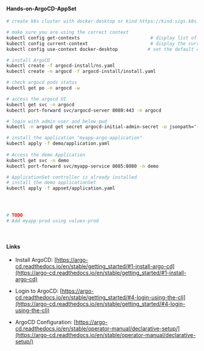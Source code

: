 #### Hands-on-ArgoCD-AppSet

```bash
# create k8s cluster with docker-desktop or kind https://kind.sigs.k8s.io/docs/user/quick-start/

# make sure you are using the correct context
kubectl config get-contexts                          # display list of contexts
kubectl config current-context                       # display the current-context
kubectl config use-context docker-desktop           # set the default context

# install ArgoCD
kubectl create -f argocd-install/ns.yaml
kubectl create -n argocd -f argocd-install/install.yaml

# check argocd pods status
kubectl get po -n argocd -w

# access the argocd UI
kubectl get svc -n argocd
kubectl port-forward svc/argocd-server 8080:443 -n argocd

# login with admin user and below pwd
kubectl -n argocd get secret argocd-initial-admin-secret -o jsonpath="{.data.password}" | base64 --decode && echo

# install the application "myapp-argo-application"
kubectl apply -f demo/application.yaml
 
# Access the demo Application 
kubectl get svc -n demo 
kubectl port-forward svc/myapp-service 8085:8080 -n demo

# ApplicationSet controller is already installed
# install the demo applicationSet
kubectl apply -f appset/application.yaml




# TODO
# Add myapp-prod using values-prod

```
</br>

#### Links


* Install ArgoCD: [https://argo-cd.readthedocs.io/en/stable/getting_started/#1-install-argo-cd](https://argo-cd.readthedocs.io/en/stable/getting_started/#1-install-argo-cd)

* Login to ArgoCD: [https://argo-cd.readthedocs.io/en/stable/getting_started/#4-login-using-the-cli](https://argo-cd.readthedocs.io/en/stable/getting_started/#4-login-using-the-cli)

* ArgoCD Configuration: [https://argo-cd.readthedocs.io/en/stable/operator-manual/declarative-setup/](https://argo-cd.readthedocs.io/en/stable/operator-manual/declarative-setup/)
